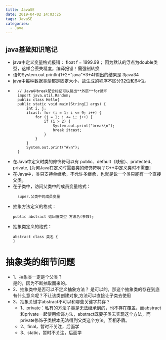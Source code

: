 ```yaml
---
title: JavaSE
date: 2019-04-02 14:03:25
tags: JavaSE
categories:
  - Java
---
```


## java基础知识笔记

+ java中定义变量格式报错： float f = 1999.99； 因为默认的浮点为double类型，这样会丢失精度，编译报错！需强制转换
+ 语句System.out.println(1+2+"java"+3+4)输出的结果是 3java34
+ java中每种数据类型都是固定大小，故生成的程序不区分32位和64位。
+ ``` 
    // Java中break配合标记可以跳出**外层**for循环
    import java.util.Random;
    public class Hello{
    public static void main(String[] args) {
		int i, j;  
		itcast: for (i = 1; i <= 9; i++) {  
			for (j = 1; j <= i; j++) {  
				if (i > 2) {  
                    System.out.print("break\n"); 
					break itcast;  
				}
			}
		}
	    System.out.print("#\n"); 
    }
  ```
+ 在Java中定义时类的修饰符可以有 public、default（缺省）、protected、private,
  [为何Java在定义时需要类的修饰符啊？C++中定义类时不需要]
+ 在Java中，类只支持单继承，不允许多继承，也就是说一个类只能有一个直接父类。
+ 在子类中，访问父类中的成员变量格式：
  ```
    super.父类中的成员变量
	```
+ 抽象方法定义的格式：
	```
	public abstract 返回值类型 方法名(参数);
    ```
+ 抽象类定义的格式：
	```
	abstract class 类名 {
	}
	```
#	抽象类的细节问题

+ 1、抽象类一定是个父类？	
    是的，因为不断抽取而来的。
+ 2、抽象类中是否可以不定义抽象方法？
    是可以的，那这个抽象类的存在到底有什么意义呢？不让该类创建对象,方法可以直接让子类去使用
+ 3、抽象关键字abstract不可以和哪些关键字共存？	
   + 1、private：私有的方法子类是无法继承到的，也不存在覆盖，而abstract和private一起使用修饰方法，abstract既要子类去实现这个方法，而private修饰子类根本无法得到父类这个方法。互相矛盾。
   + 2、final，暂时不关注，后面学
   + 3、static，暂时不关注，后面学
